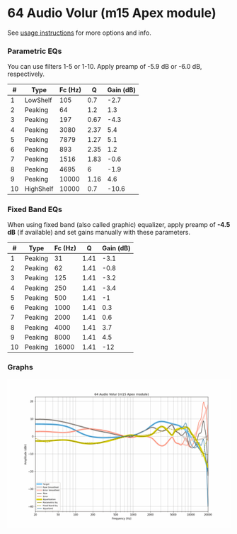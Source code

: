 # 64 Audio Volur (m15 Apex module)
See [usage instructions](https://github.com/jaakkopasanen/AutoEq#usage) for more options and info.

### Parametric EQs
You can use filters 1-5 or 1-10. Apply preamp of -5.9 dB or -6.0 dB, respectively.

|   # | Type      |   Fc (Hz) |    Q |   Gain (dB) |
|-----|-----------|-----------|------|-------------|
|   1 | LowShelf  |       105 | 0.7  |        -2.7 |
|   2 | Peaking   |        64 | 1.2  |         1.3 |
|   3 | Peaking   |       197 | 0.67 |        -4.3 |
|   4 | Peaking   |      3080 | 2.37 |         5.4 |
|   5 | Peaking   |      7879 | 1.27 |         5.1 |
|   6 | Peaking   |       893 | 2.35 |         1.2 |
|   7 | Peaking   |      1516 | 1.83 |        -0.6 |
|   8 | Peaking   |      4695 | 6    |        -1.9 |
|   9 | Peaking   |     10000 | 1.16 |         4.6 |
|  10 | HighShelf |     10000 | 0.7  |       -10.6 |

### Fixed Band EQs
When using fixed band (also called graphic) equalizer, apply preamp of **-4.5 dB** (if available) and set gains manually with these parameters.

|   # | Type    |   Fc (Hz) |    Q |   Gain (dB) |
|-----|---------|-----------|------|-------------|
|   1 | Peaking |        31 | 1.41 |        -3.1 |
|   2 | Peaking |        62 | 1.41 |        -0.8 |
|   3 | Peaking |       125 | 1.41 |        -3.2 |
|   4 | Peaking |       250 | 1.41 |        -3.4 |
|   5 | Peaking |       500 | 1.41 |        -1   |
|   6 | Peaking |      1000 | 1.41 |         0.3 |
|   7 | Peaking |      2000 | 1.41 |         0.6 |
|   8 | Peaking |      4000 | 1.41 |         3.7 |
|   9 | Peaking |      8000 | 1.41 |         4.5 |
|  10 | Peaking |     16000 | 1.41 |       -12   |

### Graphs
![](./64%20Audio%20Volur%20(m15%20Apex%20module).png)
